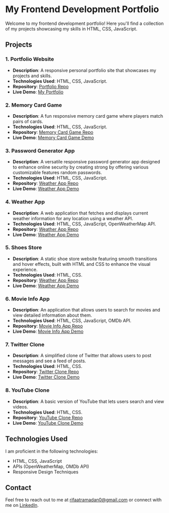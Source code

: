 # My Frontend Development Portfolio  

Welcome to my frontend development portfolio! Here you'll find a collection of my projects showcasing my skills in HTML, CSS, JavaScript.  

## Projects  

### 1. Portfolio Website  
- **Description**: A responsive personal portfolio site that showcases my projects and skills.  
- **Technologies Used**: HTML, CSS, JavaScript.  
- **Repository**: [Portfolio Repo](https://github.com/RifaatRamadan0/RifaatRamadan-portfolio?tab=readme-ov-file) 
- **Live Demo**: [My Portfolio](https://test50.w3spaces.com/index.html)

### 2. Memory Card Game  
- **Description**: A fun responsive memory card game where players match pairs of cards.  
- **Technologies Used**: HTML, CSS, JavaScript.  
- **Repository**: [Memory Card Game Repo](https://github.com/RifaatRamadan0/MemoryCardGame/blob/main/README.md)
- **Live Demo**: [Memory Card Game Demo](https://rifaat12ramadan.github.io/)

### 3. Password Generator App  
- **Description**: A versatile responsive password generator app designed to enhance online security by creating strong by offering various customizable features random passwords.
- **Technologies Used**: HTML, CSS, JavaScript.
- **Repository**: [Weather App Repo](link-to-repo)  
- **Live Demo**: [Weather App Demo](link-to-demo)

### 4. Weather App  
- **Description**: A web application that fetches and displays current weather information for any location using a weather API.  
- **Technologies Used**: HTML, CSS, JavaScript, OpenWeatherMap API.  
- **Repository**: [Weather App Repo](link-to-repo)  
- **Live Demo**: [Weather App Demo](link-to-demo)
  
### 5. Shoes Store
- **Description**: A static shoe store website featuring smooth transitions and hover effects, built with HTML and CSS to enhance the visual experience.
- **Technologies Used**: HTML, CSS.
- **Repository**: [Weather App Repo](link-to-repo)  
- **Live Demo**: [Weather App Demo](link-to-demo)  

### 6. Movie Info App  
- **Description**: An application that allows users to search for movies and view detailed information about them.  
- **Technologies Used**: HTML, CSS, JavaScript, OMDb API.  
- **Repository**: [Movie Info App Repo](link-to-repo)  
- **Live Demo**: [Movie Info App Demo](link-to-demo)
  
### 7. Twitter Clone  
- **Description**: A simplified clone of Twitter that allows users to post messages and see a feed of posts.  
- **Technologies Used**: HTML, CSS.  
- **Repository**: [Twitter Clone Repo](link-to-repo)  
- **Live Demo**: [Twitter Clone Demo](link-to-demo)  

### 8. YouTube Clone  
- **Description**: A basic version of YouTube that lets users search and view videos.  
- **Technologies Used**: HTML, CSS.  
- **Repository**: [YouTube Clone Repo](link-to-repo)  
- **Live Demo**: [YouTube Clone Demo](link-to-demo)  

## Technologies Used  
I am proficient in the following technologies:  
- HTML, CSS, JavaScript  
- APIs (OpenWeatherMap, OMDb API)  
- Responsive Design Techniques  

## Contact  
Feel free to reach out to me at rifaatramadan0@gmail.com or connect with me on [LinkedIn](https://www.linkedin.com/in/rifaat-ramadan-2b7033243/).
